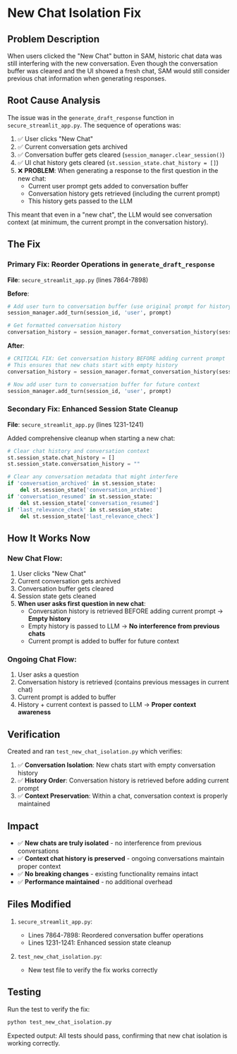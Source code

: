# New Chat Isolation Fix

## Problem Description

When users clicked the "New Chat" button in SAM, historic chat data was still interfering with the new conversation. Even though the conversation buffer was cleared and the UI showed a fresh chat, SAM would still consider previous chat information when generating responses.

## Root Cause Analysis

The issue was in the `generate_draft_response` function in `secure_streamlit_app.py`. The sequence of operations was:

1. ✅ User clicks "New Chat" 
2. ✅ Current conversation gets archived
3. ✅ Conversation buffer gets cleared (`session_manager.clear_session()`)
4. ✅ UI chat history gets cleared (`st.session_state.chat_history = []`)
5. ❌ **PROBLEM**: When generating a response to the first question in the new chat:
   - Current user prompt gets added to conversation buffer
   - Conversation history gets retrieved (including the current prompt)
   - This history gets passed to the LLM

This meant that even in a "new chat", the LLM would see conversation context (at minimum, the current prompt in the conversation history).

## The Fix

### Primary Fix: Reorder Operations in `generate_draft_response`

**File**: `secure_streamlit_app.py` (lines 7864-7898)

**Before**:
```python
# Add user turn to conversation buffer (use original prompt for history)
session_manager.add_turn(session_id, 'user', prompt)

# Get formatted conversation history
conversation_history = session_manager.format_conversation_history(session_id, max_turns=8)
```

**After**:
```python
# CRITICAL FIX: Get conversation history BEFORE adding current prompt
# This ensures that new chats start with empty history
conversation_history = session_manager.format_conversation_history(session_id, max_turns=8)

# Now add user turn to conversation buffer for future context
session_manager.add_turn(session_id, 'user', prompt)
```

### Secondary Fix: Enhanced Session State Cleanup

**File**: `secure_streamlit_app.py` (lines 1231-1241)

Added comprehensive cleanup when starting a new chat:

```python
# Clear chat history and conversation context
st.session_state.chat_history = []
st.session_state.conversation_history = ""

# Clear any conversation metadata that might interfere
if 'conversation_archived' in st.session_state:
    del st.session_state['conversation_archived']
if 'conversation_resumed' in st.session_state:
    del st.session_state['conversation_resumed']
if 'last_relevance_check' in st.session_state:
    del st.session_state['last_relevance_check']
```

## How It Works Now

### New Chat Flow:
1. User clicks "New Chat"
2. Current conversation gets archived
3. Conversation buffer gets cleared
4. Session state gets cleaned
5. **When user asks first question in new chat**:
   - Conversation history is retrieved BEFORE adding current prompt → **Empty history**
   - Empty history is passed to LLM → **No interference from previous chats**
   - Current prompt is added to buffer for future context

### Ongoing Chat Flow:
1. User asks a question
2. Conversation history is retrieved (contains previous messages in current chat)
3. Current prompt is added to buffer
4. History + current context is passed to LLM → **Proper context awareness**

## Verification

Created and ran `test_new_chat_isolation.py` which verifies:

1. ✅ **Conversation Isolation**: New chats start with empty conversation history
2. ✅ **History Order**: Conversation history is retrieved before adding current prompt
3. ✅ **Context Preservation**: Within a chat, conversation context is properly maintained

## Impact

- ✅ **New chats are truly isolated** - no interference from previous conversations
- ✅ **Context chat history is preserved** - ongoing conversations maintain proper context
- ✅ **No breaking changes** - existing functionality remains intact
- ✅ **Performance maintained** - no additional overhead

## Files Modified

1. `secure_streamlit_app.py`:
   - Lines 7864-7898: Reordered conversation buffer operations
   - Lines 1231-1241: Enhanced session state cleanup

2. `test_new_chat_isolation.py`: 
   - New test file to verify the fix works correctly

## Testing

Run the test to verify the fix:
```bash
python test_new_chat_isolation.py
```

Expected output: All tests should pass, confirming that new chat isolation is working correctly.
